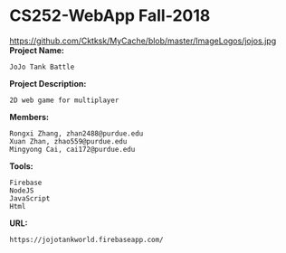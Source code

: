 # CS252-WebApp Fall-2018
https://github.com/Cktksk/MyCache/blob/master/ImageLogos/jojos.jpg
__Project Name:__
    
    JoJo Tank Battle

__Project Description:__
    
    2D web game for multiplayer

__Members:__

    Rongxi Zhang, zhan2488@purdue.edu
    Xuan Zhan, zhao559@purdue.edu
    Mingyong Cai, cai172@purdue.edu

__Tools:__
    
    Firebase
    NodeJS
    JavaScript
    Html
    
__URL:__

    https://jojotankworld.firebaseapp.com/
